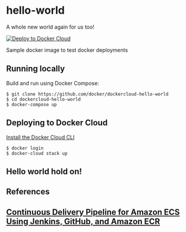 hello-world
===========

A whole new world again for us too!

[![Deploy to Docker Cloud](https://files.cloud.docker.com/images/deploy-to-dockercloud.svg)](https://cloud.docker.com/stack/deploy/)

Sample docker image to test docker deployments

## Running locally

Build and run using Docker Compose:

	$ git clone https://github.com/docker/dockercloud-hello-world
	$ cd dockercloud-hello-world
	$ docker-compose up


## Deploying to Docker Cloud

[Install the Docker Cloud CLI](https://docs.docker.com/docker-cloud/tutorials/installing-cli/)

	$ docker login
	$ docker-cloud stack up

Hello world hold on!
----
## References

[Continuous Delivery Pipeline for Amazon ECS Using Jenkins, GitHub, and Amazon ECR](https://github.com/awslabs/aws-cicd-docker-containers)
----------------------
